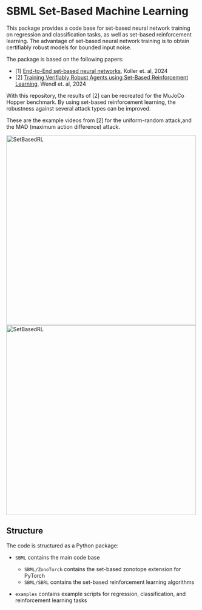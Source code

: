 # SBML Set-Based Machine Learning

This package provides a code base for set-based neural network training on regression and classification tasks, as well as set-based reinforcement learning. 
The advantage of set-based neural network training is to obtain certifiably robust models for bounded input noise.

The package is based on the following papers:

- [1] [End-to-End set-based neural networks](https://arxiv.org/abs/2401.14961), Koller et. al, 2024
- [2] [Training Verifiably Robust Agents using Set-Based Reinforcement Learning](https://arxiv.org/abs/2408.09112), Wendl et. al, 2024

With this repository, the results of [2] can be recreated for the MuJoCo Hopper benchmark. 
By using set-based reinforcement learning, the robustness against several attack types can be improved. 

These are the example videos from [2] for the uniform-random attack,and the MAD (maximum action difference) attack.

<img src="examples/Hopper/videosRand.gif" alt="SetBasedRL" style="height: 500px; margin-right: 10px;"> <img src="examples/Hopper/videosMad.gif" alt="SetBasedRL" style="height: 500px; margin-right: 10px;">

## Structure

The code is structured as a Python package:

- `SBML` contains the main code base
    - `SBML/ZonoTorch` contains the set-based zonotope extension for PyTorch
    - `SBML/SBRL` contains the set-based reinforcement learning algorithms

- `examples` contains example scripts for regression, classification, and reinforcement learning tasks

